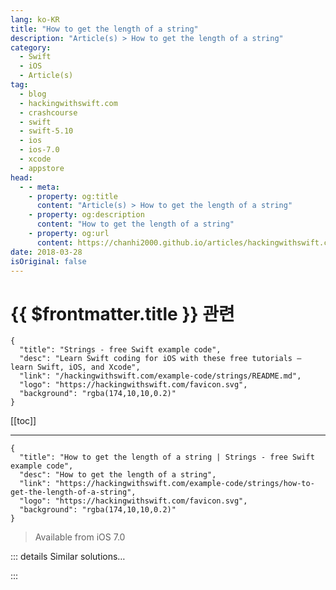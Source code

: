 ```yaml
---
lang: ko-KR
title: "How to get the length of a string"
description: "Article(s) > How to get the length of a string"
category:
  - Swift
  - iOS
  - Article(s)
tag: 
  - blog
  - hackingwithswift.com
  - crashcourse
  - swift
  - swift-5.10
  - ios
  - ios-7.0
  - xcode
  - appstore
head:
  - - meta:
    - property: og:title
      content: "Article(s) > How to get the length of a string"
    - property: og:description
      content: "How to get the length of a string"
    - property: og:url
      content: https://chanhi2000.github.io/articles/hackingwithswift.com/example-code/strings/how-to-get-the-length-of-a-string.html
date: 2018-03-28
isOriginal: false
---
```


# {{ $frontmatter.title }} 관련

```component VPCard
{
  "title": "Strings - free Swift example code",
  "desc": "Learn Swift coding for iOS with these free tutorials – learn Swift, iOS, and Xcode",
  "link": "/hackingwithswift.com/example-code/strings/README.md",
  "logo": "https://hackingwithswift.com/favicon.svg",
  "background": "rgba(174,10,10,0.2)"
}
```

[[toc]]

---

```component VPCard
{
  "title": "How to get the length of a string | Strings - free Swift example code",
  "desc": "How to get the length of a string",
  "link": "https://hackingwithswift.com/example-code/strings/how-to-get-the-length-of-a-string",
  "logo": "https://hackingwithswift.com/favicon.svg",
  "background": "rgba(174,10,10,0.2)"
}
```

> Available from iOS 7.0

<!-- TODO: 작성 -->

<!-- 
Swift strings can be treated as an array of individual characters. So, to return the length of a string you can use `yourString.count` to count the number of items in the `characters` array.

-->

::: details Similar solutions…

<!--
/example-code/strings/how-to-test-localization-by-setting-a-debug-locale-and-double-length-pseudolanguage">How to test localization by setting a debug locale and double length pseudolanguage 
/quick-start/concurrency/how-to-get-a-result-from-a-task">How to get a Result from a task 
/example-code/strings/how-to-get-the-lines-in-a-string-as-an-array">How to get the lines in a string as an array 
/quick-start/swiftui/how-to-get-custom-colors-and-transparency-with-sf-symbols">How to get custom colors and transparency with SF Symbols 
/example-code/language/how-to-get-a-random-element-from-an-array-using-randomelement">How to get a random element from an array using randomElement()</a>
-->

:::

